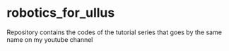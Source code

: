 # robotics_for_ullus
Repository contains the codes of the tutorial series that goes by the same name on my youtube channel
